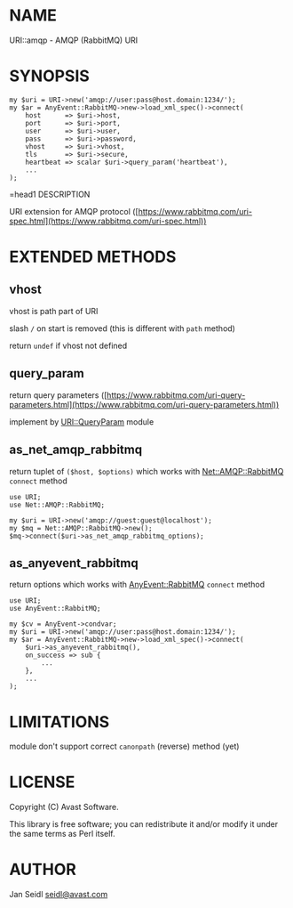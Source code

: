 # NAME

URI::amqp - AMQP (RabbitMQ) URI

# SYNOPSIS

    my $uri = URI->new('amqp://user:pass@host.domain:1234/');
    my $ar = AnyEvent::RabbitMQ->new->load_xml_spec()->connect(
        host      => $uri->host,
        port      => $uri->port,
        user      => $uri->user,
        pass      => $uri->password,
        vhost     => $uri->vhost,
        tls       => $uri->secure,
        heartbeat => scalar $uri->query_param('heartbeat'),
        ...
    );
=head1 DESCRIPTION

URI extension for AMQP protocol ([https://www.rabbitmq.com/uri-spec.html](https://www.rabbitmq.com/uri-spec.html))

# EXTENDED METHODS

## vhost

vhost is path part of URI

slash `/` on start is removed (this is different with `path` method)

return `undef` if vhost not defined

## query\_param

return query parameters ([https://www.rabbitmq.com/uri-query-parameters.html](https://www.rabbitmq.com/uri-query-parameters.html))

implement by [URI::QueryParam](https://metacpan.org/pod/URI::QueryParam) module

## as\_net\_amqp\_rabbitmq

return tuplet of `($host, $options)` which works with [Net::AMQP::RabbitMQ](https://metacpan.org/pod/Net::AMQP::RabbitMQ) `connect` method

    use URI;
    use Net::AMQP::RabbitMQ;

    my $uri = URI->new('amqp://guest:guest@localhost');
    my $mq = Net::AMQP::RabbitMQ->new();
    $mq->connect($uri->as_net_amqp_rabbitmq_options);

## as\_anyevent\_rabbitmq

return options which works with [AnyEvent::RabbitMQ](https://metacpan.org/pod/AnyEvent::RabbitMQ) `connect` method

    use URI;
    use AnyEvent::RabbitMQ;
     
    my $cv = AnyEvent->condvar;
    my $uri = URI->new('amqp://user:pass@host.domain:1234/');
    my $ar = AnyEvent::RabbitMQ->new->load_xml_spec()->connect(
        $uri->as_anyevent_rabbitmq(),
        on_success => sub {
            ...
        },
        ...
    );

# LIMITATIONS

module don't support correct `canonpath` (reverse) method (yet)

# LICENSE

Copyright (C) Avast Software.

This library is free software; you can redistribute it and/or modify
it under the same terms as Perl itself.

# AUTHOR

Jan Seidl <seidl@avast.com>
